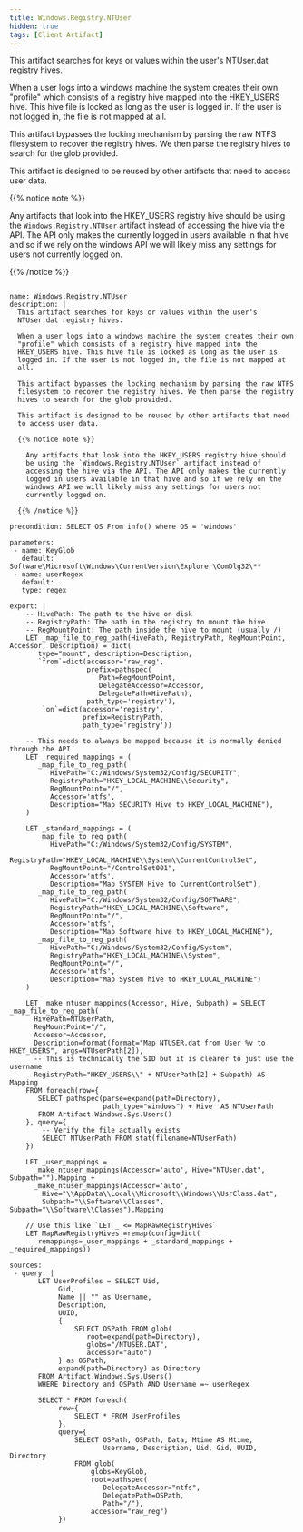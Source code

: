```yaml
---
title: Windows.Registry.NTUser
hidden: true
tags: [Client Artifact]
---
```


This artifact searches for keys or values within the user's
NTUser.dat registry hives.

When a user logs into a windows machine the system creates their own
"profile" which consists of a registry hive mapped into the
HKEY_USERS hive. This hive file is locked as long as the user is
logged in. If the user is not logged in, the file is not mapped at
all.

This artifact bypasses the locking mechanism by parsing the raw NTFS
filesystem to recover the registry hives. We then parse the registry
hives to search for the glob provided.

This artifact is designed to be reused by other artifacts that need
to access user data.

{{% notice note %}}

  Any artifacts that look into the HKEY_USERS registry hive should
  be using the `Windows.Registry.NTUser` artifact instead of
  accessing the hive via the API. The API only makes the currently
  logged in users available in that hive and so if we rely on the
  windows API we will likely miss any settings for users not
  currently logged on.

{{% /notice %}}


<pre><code class="language-yaml">
name: Windows.Registry.NTUser
description: |
  This artifact searches for keys or values within the user's
  NTUser.dat registry hives.

  When a user logs into a windows machine the system creates their own
  "profile" which consists of a registry hive mapped into the
  HKEY_USERS hive. This hive file is locked as long as the user is
  logged in. If the user is not logged in, the file is not mapped at
  all.

  This artifact bypasses the locking mechanism by parsing the raw NTFS
  filesystem to recover the registry hives. We then parse the registry
  hives to search for the glob provided.

  This artifact is designed to be reused by other artifacts that need
  to access user data.

  {{% notice note %}}

    Any artifacts that look into the HKEY_USERS registry hive should
    be using the `Windows.Registry.NTUser` artifact instead of
    accessing the hive via the API. The API only makes the currently
    logged in users available in that hive and so if we rely on the
    windows API we will likely miss any settings for users not
    currently logged on.

  {{% /notice %}}

precondition: SELECT OS From info() where OS = 'windows'

parameters:
 - name: KeyGlob
   default: Software\Microsoft\Windows\CurrentVersion\Explorer\ComDlg32\**
 - name: userRegex
   default: .
   type: regex

export: |
    -- HivePath: The path to the hive on disk
    -- RegistryPath: The path in the registry to mount the hive
    -- RegMountPoint: The path inside the hive to mount (usually /)
    LET _map_file_to_reg_path(HivePath, RegistryPath, RegMountPoint, Accessor, Description) = dict(
       type="mount", description=Description,
       `from`=dict(accessor='raw_reg',
                   prefix=pathspec(
                      Path=RegMountPoint,
                      DelegateAccessor=Accessor,
                      DelegatePath=HivePath),
                   path_type='registry'),
        `on`=dict(accessor='registry',
                  prefix=RegistryPath,
                  path_type='registry'))

    -- This needs to always be mapped because it is normally denied through the API
    LET _required_mappings = (
       _map_file_to_reg_path(
          HivePath="C:/Windows/System32/Config/SECURITY",
          RegistryPath="HKEY_LOCAL_MACHINE\\Security",
          RegMountPoint="/",
          Accessor='ntfs',
          Description="Map SECURITY Hive to HKEY_LOCAL_MACHINE"),
    )

    LET _standard_mappings = (
       _map_file_to_reg_path(
          HivePath="C:/Windows/System32/Config/SYSTEM",
          RegistryPath="HKEY_LOCAL_MACHINE\\System\\CurrentControlSet",
          RegMountPoint="/ControlSet001",
          Accessor='ntfs',
          Description="Map SYSTEM Hive to CurrentControlSet"),
       _map_file_to_reg_path(
          HivePath="C:/Windows/System32/Config/SOFTWARE",
          RegistryPath="HKEY_LOCAL_MACHINE\\Software",
          RegMountPoint="/",
          Accessor='ntfs',
          Description="Map Software hive to HKEY_LOCAL_MACHINE"),
       _map_file_to_reg_path(
          HivePath="C:/Windows/System32/Config/System",
          RegistryPath="HKEY_LOCAL_MACHINE\\System",
          RegMountPoint="/",
          Accessor='ntfs',
          Description="Map System hive to HKEY_LOCAL_MACHINE")
    )

    LET _make_ntuser_mappings(Accessor, Hive, Subpath) = SELECT _map_file_to_reg_path(
      HivePath=NTUserPath,
      RegMountPoint="/",
      Accessor=Accessor,
      Description=format(format="Map NTUSER.dat from User %v to HKEY_USERS", args=NTUserPath[2]),
      -- This is technically the SID but it is clearer to just use the username
      RegistryPath="HKEY_USERS\\" + NTUserPath[2] + Subpath) AS Mapping
    FROM foreach(row={
       SELECT pathspec(parse=expand(path=Directory),
                       path_type="windows") + Hive  AS NTUserPath
       FROM Artifact.Windows.Sys.Users()
    }, query={
        -- Verify the file actually exists
        SELECT NTUserPath FROM stat(filename=NTUserPath)
    })

    LET _user_mappings =
      _make_ntuser_mappings(Accessor='auto', Hive="NTUser.dat", Subpath="").Mapping +
      _make_ntuser_mappings(Accessor='auto',
        Hive="\\AppData\\Local\\Microsoft\\Windows\\UsrClass.dat",
        Subpath="\\Software\\Classes", Subpath="\\Software\\Classes").Mapping

    // Use this like `LET _ &lt;= MapRawRegistryHives`
    LET MapRawRegistryHives =remap(config=dict(
       remappings=_user_mappings + _standard_mappings + _required_mappings))

sources:
 - query: |
       LET UserProfiles = SELECT Uid,
            Gid,
            Name || "" as Username,
            Description,
            UUID,
            {
                SELECT OSPath FROM glob(
                   root=expand(path=Directory),
                   globs="/NTUSER.DAT",
                   accessor="auto")
            } as OSPath,
            expand(path=Directory) as Directory
       FROM Artifact.Windows.Sys.Users()
       WHERE Directory and OSPath AND Username =~ userRegex

       SELECT * FROM foreach(
            row={
                SELECT * FROM UserProfiles
            },
            query={
                SELECT OSPath, OSPath, Data, Mtime AS Mtime,
                       Username, Description, Uid, Gid, UUID, Directory
                FROM glob(
                    globs=KeyGlob,
                    root=pathspec(
                       DelegateAccessor="ntfs",
                       DelegatePath=OSPath,
                       Path="/"),
                    accessor="raw_reg")
            })

</code></pre>

